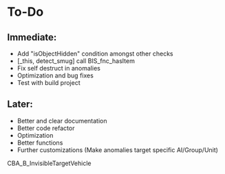 # To-Do
## Immediate: 
- Add "isObjectHidden" condition amongst other checks
- [_this, detect_smug] call BIS_fnc_hasItem
- Fix self destruct in anomalies
- Optimization and bug fixes
- Test with build project

## Later:
- Better and clear documentation
- Better code refactor
- Optimization
- Better functions
- Further customizations (Make anomalies target specific AI/Group/Unit)


CBA_B_InvisibleTargetVehicle
